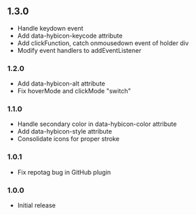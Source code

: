 ## 1.3.0

* Handle keydown event
* Add data-hybicon-keycode attribute
* Add clickFunction, catch onmousedown event of holder div
* Modify event handlers to addEventListener

### 1.2.0

* Add data-hybicon-alt attribute
* Fix hoverMode and clickMode "switch"

### 1.1.0

* Handle secondary color in data-hybicon-color attribute
* Add data-hybicon-style attribute
* Consolidate icons for proper stroke

### 1.0.1

* Fix repotag bug in GitHub plugin

### 1.0.0

* Initial release